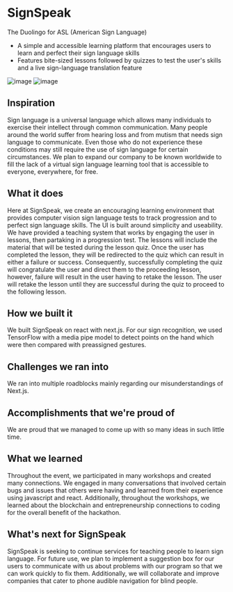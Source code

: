 # SignSpeak
The Duolingo for ASL (American Sign Language)

- A simple and accessible learning platform that encourages users to learn and perfect their sign language skills
- Features bite-sized lessons followed by quizzes to test the user's skills and a live sign-language translation feature

![image](https://github.com/PrecisionPilot/SignSpeak/assets/69162332/4112d2f9-d069-46c8-9ef1-45a567265db5)
![image](https://github.com/PrecisionPilot/SignSpeak/assets/69162332/0905494d-9040-4fde-8bba-c1eb3b10b7bf)


## Inspiration
Sign language is a universal language which allows many individuals to exercise their intellect through common communication. Many people around the world suffer from hearing loss and from mutism that needs sign language to communicate. Even those who do not experience these conditions may still require the use of sign language for certain circumstances. We plan to expand our company to be known worldwide to fill the lack of a virtual sign language learning tool that is accessible to everyone, everywhere, for free.

## What it does
Here at SignSpeak, we create an encouraging learning environment that provides computer vision sign language tests to track progression and to perfect sign language skills. The UI is built around simplicity and useability. We have provided a teaching system that works by engaging the user in lessons, then partaking in a progression test. The lessons will include the material that will be tested during the lesson quiz. Once the user has completed the lesson, they will be redirected to the quiz which can result in either a failure or success. Consequently, successfully completing the quiz will congratulate the user and direct them to the proceeding lesson, however, failure will result in the user having to retake the lesson. The user will retake the lesson until they are successful during the quiz to proceed to the following lesson.

## How we built it
We built SignSpeak on react with next.js. For our sign recognition, we used TensorFlow with a media pipe model to detect points on the hand which were then compared with preassigned gestures.

## Challenges we ran into
We ran into multiple roadblocks mainly regarding our misunderstandings of Next.js.

## Accomplishments that we're proud of
We are proud that we managed to come up with so many ideas in such little time.

## What we learned
Throughout the event, we participated in many workshops and created many connections. We engaged in many conversations that involved certain bugs and issues that others were having and learned from their experience using javascript and react. Additionally, throughout the workshops, we learned about the blockchain and entrepreneurship connections to coding for the overall benefit of the hackathon.

## What's next for SignSpeak
SignSpeak is seeking to continue services for teaching people to learn sign language. For future use, we plan to implement a suggestion box for our users to communicate with us about problems with our program so that we can work quickly to fix them. Additionally, we will collaborate and improve companies that cater to phone audible navigation for blind people.
